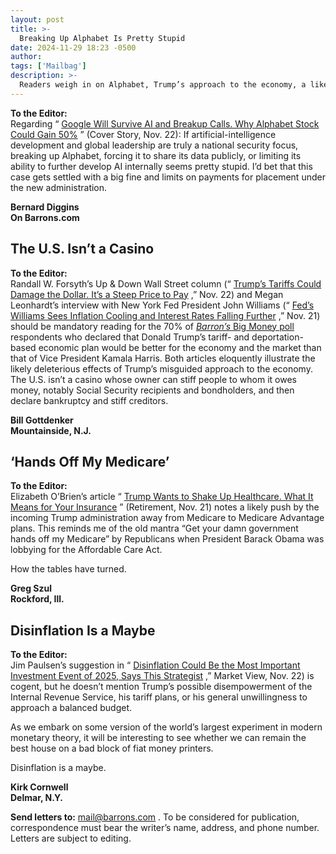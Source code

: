 ```yaml
---
layout: post
title: >-
  Breaking Up Alphabet Is Pretty Stupid
date: 2024-11-29 18:23 -0500
author: 
tags: ['Mailbag']
description: >-
  Readers weigh in on Alphabet, Trump’s approach to the economy, a likely push for Medicare Advantage plans, and disinflation.
---
```





 


 





**To the Editor:**   
 Regarding “ [Google Will Survive AI and Breakup Calls. Why Alphabet Stock Could Gain 50%](https://www.barrons.com/articles/buy-google-alphabet-stock-price-ai-doj-break-up-calls-3ea5d918?mod=article_inline) ” (Cover Story, Nov. 22): If artificial-intelligence development and global leadership are truly a national security focus, breaking up Alphabet, forcing it to share its data publicly, or limiting its ability to further develop AI internally seems pretty stupid. I’d bet that this case gets settled with a big fine and limits on payments for placement under the new administration.


**Bernard Diggins**   
 **On Barrons.com**


The U.S. Isn’t a Casino
-----------------------

 **To the Editor:**   
 Randall W. Forsyth’s Up & Down Wall Street column (“ [Trump’s Tariffs Could Damage the Dollar. It’s a Steep Price to Pay](https://www.barrons.com/articles/trumps-tariffs-damage-dollar-inflation-23609ee2?mod=article_inline) ,” Nov. 22) and Megan Leonhardt’s interview with New York Fed President John Williams (“ [Fed’s Williams Sees Inflation Cooling and Interest Rates Falling Further](https://www.barrons.com/articles/fed-williams-inflation-interest-rates-ad56c96d?mod=article_inline) ,” Nov. 21) should be mandatory reading for the 70% of [*Barron’s* Big Money poll](https://www.barrons.com/articles/stocks-market-prediction-big-money-poll-5ffbe89b?mod=article_inline) respondents who declared that Donald Trump’s tariff- and deportation-based economic plan would be better for the economy and the market than that of Vice President Kamala Harris. Both articles eloquently illustrate the likely deleterious effects of Trump’s misguided approach to the economy. The U.S. isn’t a casino whose owner can stiff people to whom it owes money, notably Social Security recipients and bondholders, and then declare bankruptcy and stiff creditors.


**Bill Gottdenker**   
 **Mountainside, N.J.**


‘Hands Off My Medicare’
-----------------------

 **To the Editor:**   
 Elizabeth O’Brien’s article “ [Trump Wants to Shake Up Healthcare. What It Means for Your Insurance](https://www.barrons.com/articles/trump-healthcare-insurance-medicare-00b41a15?mod=article_inline) ” (Retirement, Nov. 21) notes a likely push by the incoming Trump administration away from Medicare to Medicare Advantage plans. This reminds me of the old mantra “Get your damn government hands off my Medicare” by Republicans when President Barack Obama was lobbying for the Affordable Care Act.


How the tables have turned.


**Greg Szul**   
 **Rockford, Ill.**


Disinflation Is a Maybe
-----------------------

 **To the Editor:**   
 Jim Paulsen’s suggestion in “ [Disinflation Could Be the Most Important Investment Event of 2025, Says This Strategist](https://www.barrons.com/articles/disinflation-economy-markets-gold-energy-stocks-ddf58018?mod=article_inline) ,” Market View, Nov. 22) is cogent, but he doesn’t mention Trump’s possible disempowerment of the Internal Revenue Service, his tariff plans, or his general unwillingness to approach a balanced budget.


As we embark on some version of the world’s largest experiment in modern monetary theory, it will be interesting to see whether we can remain the best house on a bad block of fiat money printers. 


Disinflation is a maybe.


**Kirk Cornwell**   
 **Delmar, N.Y.**


  
 **Send letters to:**  [mail@barrons.com](mailto:mail@barrons.com) . To be considered for publication, correspondence must bear the writer’s name, address, and phone number. Letters are subject to editing.









